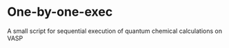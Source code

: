 # One-by-one-exec

A small script for sequential execution of quantum chemical calculations on VASP

